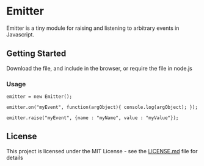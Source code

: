 # Emitter

Emitter is a tiny module for raising and listening to arbitrary events in Javascript.

## Getting Started

Download the file, and include in the browser, or require the file in node.js

### Usage

`emitter = new Emitter();`

`emitter.on("myEvent", function(argObject){
	console.log(argObject);
});`

`emitter.raise("myEvent", {name : "myName", value : "myValue"});`

## License

This project is licensed under the MIT License - see the [LICENSE.md](LICENSE.md) file for details